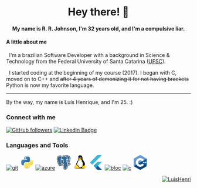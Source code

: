 <h1 align="center">Hey there! 👋</h1>
<h4 align="center">My name is R. R. Johnson, I'm 32 years old, and I'm a compulsive liar.</h4>

<img align="right" height="200" alt="" src="https://media.giphy.com/media/lNrEitzjloW3kpndjo/giphy.gif"/>

#### A little about me

&#160; I'm a brazilian Software Developer with a background in Science & Technology from the
Federal University of Santa Catarina ([UFSC](https://ufsc.br/)).

&#160; I started coding at the beginning of my course (2017). I began with C, moved on to C++
and ~~after 4 years of demonizing it for not having brackets~~ Python is now my favorite
language.

<!--You can check my GitHub page on https://LuisHenri.github.io/.-->

______________________________________________________________________

By the way, my name is Luís Henrique, and I'm
    <!--START_SECTION:aging-->25<!--END_SECTION:aging-->. :)

### Connect with me

[![GitHub followers](https://img.shields.io/github/followers/luishenri?style=social)](https://www.github.com/luishenri)
[![Linkedin Badge](https://img.shields.io/badge/-lha--schunemann-blue?style=flat-square&logo=Linkedin&logoColor=white&link=https://www.linkedin.com/in/lha-schunemann/)](https://www.linkedin.com/in/lha-schunemann/)

### Languages and Tools

<!--GIT-->

<a href="https://git-scm.com/" target="blank" rel="noreferrer">
  <img src="https://www.vectorlogo.zone/logos/git-scm/git-scm-icon.svg" alt="git" height="40"/></a>

<!--PYTHON-->

<a href="https://www.python.org" target="blank" rel="noreferrer">
  <img src="https://raw.githubusercontent.com/devicons/devicon/master/icons/python/python-original.svg" alt="python" height="40"/></a>

<!--AZURE-DEVOPS-->

<a href="https://azure.microsoft.com/en-in/" target="blank" rel="noreferrer">
  <img src="https://www.vectorlogo.zone/logos/microsoft_azure/microsoft_azure-icon.svg" alt="azure" height="40"/></a>

<!--POSTGRESQL-->

<a href="https://www.postgresql.org" target="blank" rel="noreferrer">
  <img src="https://raw.githubusercontent.com/devicons/devicon/master/icons/postgresql/postgresql-original.svg" alt="postgresql" height="40"/></a>

<!--LINUX-->

<a href="https://www.linux.org/" target="blank" rel="noreferrer">
  <img src="https://raw.githubusercontent.com/devicons/devicon/master/icons/linux/linux-original.svg" alt="linux" height="40"/></a>

<!--Flutter-->

<a href="https://flutter.dev/" target="blank" rel="noreferrer">
  <img src="https://raw.githubusercontent.com/devicons/devicon/master/icons/flutter/flutter-original.svg" alt="flutter" height="40"/></a>

<!--BLoC-->

<a href="https://bloclibrary.dev/#/" target="blank" rel="noreferrer">
  <img src="https://downloads.marketplace.jetbrains.com/files/12129/799520/icon/default.svg" alt="bloc" height="40"/></a>

<!--C-->

<a href="https://www.cprogramming.com/" target="blank" rel="noreferrer">
  <img src="https://icon.icepanel.io/Technology/svg/C.svg" alt="c" height="40"/></a>

<!--C++-->

<a href="https://www.cplusplus.com" target="blank" rel="noreferrer">
  <img src="https://raw.githubusercontent.com/devicons/devicon/master/icons/cplusplus/cplusplus-original.svg" alt="cplusplus" height="40"/></a>

<p align="right">
<a href="https://www.buymeacoffee.com/LuisHenri">
  <img style="text-align: right" src="https://img.shields.io/badge/Support me-Buy%20Me%20a%20Coffee!_:D-fe2" alt="LuisHenri"/></a>
</p>
